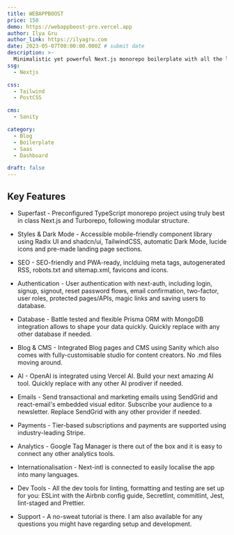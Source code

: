 ```yaml
---
title: WEBAPPBOOST
price: 150
demo: https://webappboost-pro.vercel.app
author: Ilya Gru
author_link: https://ilyagru.com
date: 2023-05-07T00:00:00.000Z # submit date
description: >-
  Minimalistic yet powerful Next.js monorepo boilerplate with all the latest tech preconfigured. Build your next SaaS project, save weeks of work and launch what your customers will love.
ssg:
  - Nextjs

css:
  - Tailwind
  - PostCSS

cms:
  - Sanity

category:
  - Blog
  - Boilerplate
  - Saas
  - Dashboard

draft: false
---
```


## Key Features

- Superfast - Preconfigured TypeScript monorepo project using truly best in class Next.js and Turborepo, following modular structure.

- Styles & Dark Mode - Accessible mobile-friendly component library using Radix UI and shadcn/ui, TailwindCSS, automatic Dark Mode, lucide icons and pre-made landing page sections.

- SEO - SEO-friendly and PWA-ready, inclduing meta tags, autogenerated RSS, robots.txt and sitemap.xml, favicons and icons.

- Authentication - User authentication with next-auth, including login, signup, signout, reset password flows, email confirmation, two-factor, user roles, protected pages/APIs, magic links and saving users to database.

- Database - Battle tested and flexible Prisma ORM with MongoDB integration allows to shape your data quickly. Quickly replace with any other database if needed.

- Blog & CMS - Integrated Blog pages and CMS using Sanity which also comes with fully-customisable studio for content creators. No .md files moving around.

- AI - OpenAI is integrated using Vercel AI. Build your next amazing AI tool. Quickly replace with any other AI prodiver if needed.

- Emails - Send transactional and marketing emails using SendGrid and react-email's embedded visual editor. Subscribe your audience to a newsletter. Replace SendGrid with any other provider if needed.

- Payments - Tier-based subscriptions and payments are supported using industry-leading Stripe.

- Analytics - Google Tag Manager is there out of the box and it is easy to connect any other analytics tools.

- Internationalisation - Next-intl is connected to easily localise the app into many languages.

- Dev Tools - All the dev tools for linting, formatting and testing are set up for you: ESLint with the Airbnb config guide, Secretlint, commitlint, Jest, lint-staged and Prettier.

- Support - A no-sweat tutorial is there. I am also available for any questions you might have regarding setup and development.
